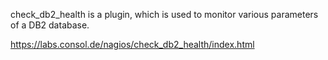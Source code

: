check_db2_health is a plugin, which is used to monitor various parameters of a DB2 database.


https://labs.consol.de/nagios/check_db2_health/index.html

